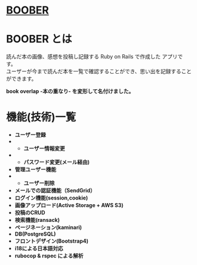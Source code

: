 # [BOOBER](https://boober-iyefvtwh-27069184.herokuapp.com/)
# BOOBER とは
  <p>読んだ本の画像、感想を投稿し記録する Ruby on Rails で作成した アプリです。<br>
  ユーザーが今まで読んだ本を一覧で確認することができ、思い出を記録することができます。</p>
  <p><strong> book overlap -本の重なり- </string>を変形して名付けました。</p>

# 機能(技術)一覧
 - ユーザー登録
 - - ユーザー情報変更
 - - パスワード変更(メール経由)
 - 管理ユーザー機能
 - - ユーザー削除
 - メールでの認証機能（SendGrid）
 - ログイン機能(session,cookie)
 - 画像アップロード(Active Storage + AWS S3)
 - 投稿のCRUD
 - 検索機能(ransack)
 - ページネーション(kaminari)
 - DB(PostgreSQL)
 - フロントデザイン(Bootstrap4)
 - i18による日本語対応
 - rubocop & rspec による解析
